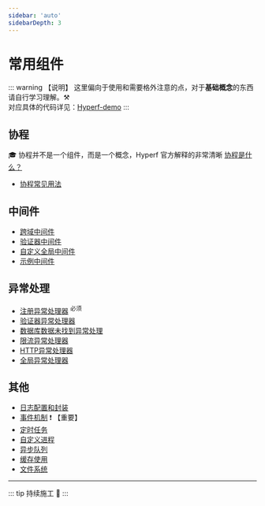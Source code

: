 ```yaml
---
sidebar: 'auto'
sidebarDepth: 3
---
```



# 常用组件

::: warning 【说明】
这里偏向于使用和需要格外注意的点，对于**基础概念**的东西请自行学习理解。:hammer_and_pick: \
对应具体的代码详见：[Hyperf-demo](https://github.com/JerryTZF/hyperf-demo)
:::

## 协程

:mortar_board:  协程并不是一个组件，而是一个概念，Hyperf 官方解释的非常清晰 [协程是什么？](https://hyperf.wiki/2.2/#/zh-cn/coroutine?id=%e5%8d%8f%e7%a8%8b%e6%98%af%e4%bb%80%e4%b9%88%ef%bc%9f)

- [协程常见用法](/zh/hyperf/coroutines/coroutines.md)

## 中间件

- [跨域中间件](/zh/hyperf/middleware/cors.md)
- [验证器中间件](/zh/hyperf/middleware/validator.md)
- [自定义全局中间件](/zh/hyperf/middleware/overload.md)
- [示例中间件](/zh/hyperf/middleware/normal.md)


## 异常处理

- [注册异常处理器](/zh/hyperf/exception/register.md) <sup>必须</sup>
- [验证器异常处理器](/zh/hyperf/exception/validator.md)
- [数据库数据未找到异常处理](/zh/hyperf/exception/data-not-found.md)
- [限流异常处理器](/zh/hyperf/exception/rate-limit.md)
- [HTTP异常处理器](/zh/hyperf/exception/http.md)
- [全局异常处理器](/zh/hyperf/exception/global.md)

## 其他

- [日志配置和封装](/zh/hyperf/log/log.md)
- [事件机制](/zh/hyperf/listen/listen.md) :exclamation: 【重要】
- [定时任务](/zh/hyperf/crontab/crontab.md)
- [自定义进程](/zh/hyperf/process/process.md)
- [异步队列](/zh/hyperf/redis/queue.md)
- [缓存使用](/zh/hyperf/cache/cache.md)
- [文件系统](/zh/hyperf/file/file.md)

---

::: tip
持续施工 :construction:
:::